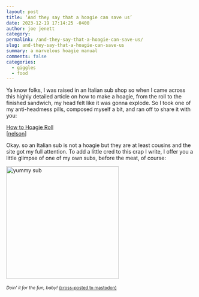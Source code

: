 ```yaml
---
layout: post
title: ‘And they say that a hoagie can save us’
date: 2023-12-19 17:14:25 -0400
author: joe jenett
category: 
permalink: /and-they-say-that-a-hoagie-can-save-us/
slug: and-they-say-that-a-hoagie-can-save-us
summary: a marvelous hoagie manual
comments: false
categories:
  - giggles
  - food
---
```

<p>
Ya know folks, I was raised in an Italian sub shop so when I came across this highly detailed article on how to make a hoagie, from the roll to the finished sandwich, my head felt like it was gonna explode. So I took one of my anti-headmess pills, composed myself a bit, and ran off to share it with you:
</p>
<p>
<a title="How to Hoagie Roll" href="https://www.richardeaglespoon.com/articles/how-to-hoagie">How to Hoagie Roll</a><br>[<a href="https://pinboard.in/u:nelson">nelson</a>]
</p>
<p>
Okay. so an Italian sub is not a hoagie but they are at least cousins and the site got my full attention. To add a little cred to this crap I write, I offer you a little glimpse of one of my own subs, before the meat, of course:
</p>
<p>
<img title="yummy" src="https://ideas.joejenett.com/images/goodstart.png" width="300" alt="yummy sub">
</p>
<small><em>Doin’ it for the fun, baby!</em></small>
<a href="https://brid.gy/publish/mastodon"><small>(cross-posted to mastodon)</small></a>